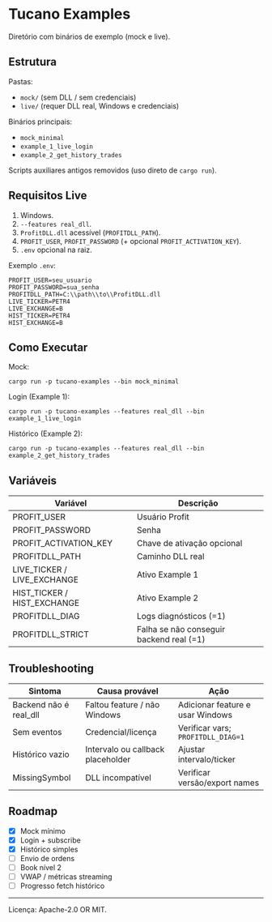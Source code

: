 # Tucano Examples

Diretório com binários de exemplo (mock e live).

## Estrutura
Pastas:
- `mock/` (sem DLL / sem credenciais)
- `live/` (requer DLL real, Windows e credenciais)

Binários principais:
- `mock_minimal`
- `example_1_live_login`
- `example_2_get_history_trades`

Scripts auxiliares antigos removidos (uso direto de `cargo run`).

## Requisitos Live
1. Windows.
2. `--features real_dll`.
3. `ProfitDLL.dll` acessível (`PROFITDLL_PATH`).
4. `PROFIT_USER`, `PROFIT_PASSWORD` (+ opcional `PROFIT_ACTIVATION_KEY`).
5. `.env` opcional na raiz.

Exemplo `.env`:
```
PROFIT_USER=seu_usuario
PROFIT_PASSWORD=sua_senha
PROFITDLL_PATH=C:\\path\\to\\ProfitDLL.dll
LIVE_TICKER=PETR4
LIVE_EXCHANGE=B
HIST_TICKER=PETR4
HIST_EXCHANGE=B
```

## Como Executar
Mock:
```
cargo run -p tucano-examples --bin mock_minimal
```
Login (Example 1):
```
cargo run -p tucano-examples --features real_dll --bin example_1_live_login
```
Histórico (Example 2):
```
cargo run -p tucano-examples --features real_dll --bin example_2_get_history_trades
```

## Variáveis
| Variável | Descrição |
|----------|-----------|
| PROFIT_USER | Usuário Profit |
| PROFIT_PASSWORD | Senha |
| PROFIT_ACTIVATION_KEY | Chave de ativação opcional |
| PROFITDLL_PATH | Caminho DLL real |
| LIVE_TICKER / LIVE_EXCHANGE | Ativo Example 1 |
| HIST_TICKER / HIST_EXCHANGE | Ativo Example 2 |
| PROFITDLL_DIAG | Logs diagnósticos (=1) |
| PROFITDLL_STRICT | Falha se não conseguir backend real (=1) |

## Troubleshooting
| Sintoma | Causa provável | Ação |
|---------|---------------|-------|
| Backend não é real_dll | Faltou feature / não Windows | Adicionar feature e usar Windows |
| Sem eventos | Credencial/licença | Verificar vars; `PROFITDLL_DIAG=1` |
| Histórico vazio | Intervalo ou callback placeholder | Ajustar intervalo/ticker |
| MissingSymbol | DLL incompatível | Verificar versão/export names |

## Roadmap
- [x] Mock mínimo
- [x] Login + subscribe
- [x] Histórico simples
- [ ] Envio de ordens
- [ ] Book nível 2
- [ ] VWAP / métricas streaming
- [ ] Progresso fetch histórico

---
Licença: Apache-2.0 OR MIT.

